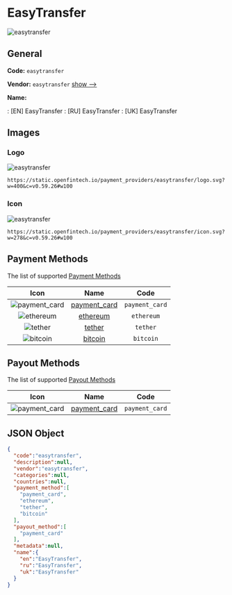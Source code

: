 
# EasyTransfer 
![easytransfer](https://static.openfintech.io/payment_providers/easytransfer/logo.svg?w=400&c=v0.59.26#w100)  

## General 
 
**Code:** `easytransfer` 
 
**Vendor:** `easytransfer` [show -->](/vendors/easytransfer/) 
 
**Name:** 
 
:	[EN] EasyTransfer 
:	[RU] EasyTransfer 
:	[UK] EasyTransfer 
 

## Images 

### Logo 
 
![easytransfer](https://static.openfintech.io/payment_providers/easytransfer/logo.svg?w=400&c=v0.59.26#w100)  

```
https://static.openfintech.io/payment_providers/easytransfer/logo.svg?w=400&c=v0.59.26#w100
```  

### Icon 
 
![easytransfer](https://static.openfintech.io/payment_providers/easytransfer/icon.svg?w=278&c=v0.59.26#w100)  

```
https://static.openfintech.io/payment_providers/easytransfer/icon.svg?w=278&c=v0.59.26#w100
```  

## Payment Methods 
 
The list of supported [Payment Methods](/payment-methods/) 

|Icon|Name|Code| 
|:---:|:---:|:---:| 
|![payment_card](https://static.openfintech.io/payment_methods/payment_card/icon.svg?w=278&c=v0.59.26#w100) |[payment_card](/payment-methods/payment_card/)|`payment_card`| 
|![ethereum](https://static.openfintech.io/payment_methods/ethereum/icon.svg?w=278&c=v0.59.26#w100) |[ethereum](/payment-methods/ethereum/)|`ethereum`| 
|![tether](https://static.openfintech.io/payment_methods/tether/icon.svg?w=278&c=v0.59.26#w100) |[tether](/payment-methods/tether/)|`tether`| 
|![bitcoin](https://static.openfintech.io/payment_methods/bitcoin/icon.svg?w=278&c=v0.59.26#w100) |[bitcoin](/payment-methods/bitcoin/)|`bitcoin`| 
 

## Payout Methods 
 
The list of supported [Payout Methods](/payout-methods/) 

|Icon|Name|Code| 
|:---:|:---:|:---:| 
|![payment_card](https://static.openfintech.io/payout_methods/payment_card/icon.svg?w=278&c=v0.59.26#w40) |[payment_card](payout-methodspayment_card/)|`payment_card`| 
 

## JSON Object 

```json
{
  "code":"easytransfer",
  "description":null,
  "vendor":"easytransfer",
  "categories":null,
  "countries":null,
  "payment_method":[
    "payment_card",
    "ethereum",
    "tether",
    "bitcoin"
  ],
  "payout_method":[
    "payment_card"
  ],
  "metadata":null,
  "name":{
    "en":"EasyTransfer",
    "ru":"EasyTransfer",
    "uk":"EasyTransfer"
  }
}
```  
